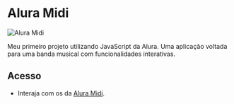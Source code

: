 # Alura Midi

![Alura Midi](https://github.com/jessica-sobreira/aluramidi/assets/117686537/5f3071ef-ba37-4493-b135-c3fbb3200e35)

Meu primeiro projeto utilizando JavaScript da Alura. Uma aplicação voltada para uma banda musical com funcionalidades interativas.

## Acesso

- Interaja com os da [Alura Midi](https://aluramidi-rust.vercel.app/).
